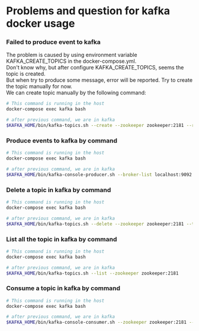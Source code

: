 # Problems and question for kafka docker usage

### Failed to produce event to kafka
The problem is caused by using environment variable KAFKA_CREATE_TOPICS in the docker-compose.yml.  
Don't know why, but after configure KAFKA_CREATE_TOPICS, seems the topic is created.  
But when try to produce some message, error will be reported. Try to create the topic manually for now.  
We can create topic manually by the following command:
```bash
# This command is running in the host
docker-compose exec kafka bash

# after previous command, we are in kafka
$KAFKA_HOME/bin/kafka-topics.sh --create --zookeeper zookeeper:2181 --replication-factor 1 --partitions 1 --topic mytopic  

```

### Produce events to kafka by command

```bash
# This command is running in the host
docker-compose exec kafka bash

# after previous command, we are in kafka
$KAFKA_HOME/bin/kafka-console-producer.sh --broker-list localhost:9092 --topic mytopic  
```

### Delete a topic in kafka by command
```bash
# This command is running in the host
docker-compose exec kafka bash

# after previous command, we are in kafka
$KAFKA_HOME/bin/kafka-topics.sh --delete --zookeeper zookeeper:2181 --topic mytopic
```

### List all the topic in kafka by command
```bash
# This command is running in the host
docker-compose exec kafka bash

# after previous command, we are in kafka
$KAFKA_HOME/bin/kafka-topics.sh --list --zookeeper zookeeper:2181
```

### Consume a topic in kafka by command
```bash
# This command is running in the host
docker-compose exec kafka bash

# after previous command, we are in kafka
$KAFKA_HOME/bin/kafka-console-consumer.sh --zookeeper zookeeper:2181 --topic mykafka --from-beginning  
```
